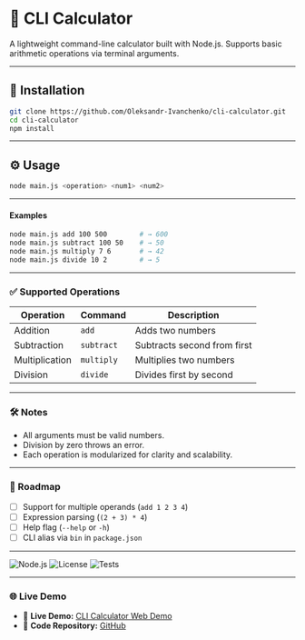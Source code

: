 # 🧮 CLI Calculator

A lightweight command-line calculator built with Node.js. Supports basic arithmetic operations via terminal arguments.

---

## 🚀 Installation

```bash
git clone https://github.com/Oleksandr-Ivanchenko/cli-calculator.git
cd cli-calculator
npm install
```

---

## ⚙️ Usage

```bash
node main.js <operation> <num1> <num2>
```

---

#### Examples

```bash
node main.js add 100 500        # → 600
node main.js subtract 100 50    # → 50
node main.js multiply 7 6       # → 42
node main.js divide 10 2        # → 5
```

---

### ✅ Supported Operations

| Operation      | Command     | Description                  |
|----------------|-------------|------------------------------|
| Addition       | `add`       | Adds two numbers             |
| Subtraction    | `subtract`  | Subtracts second from first  |
| Multiplication | `multiply`  | Multiplies two numbers       |
| Division       | `divide`    | Divides first by second      |

---

### 🛠 Notes

- All arguments must be valid numbers.
- Division by zero throws an error.
- Each operation is modularized for clarity and scalability.

---

### 📌 Roadmap

- [ ] Support for multiple operands (`add 1 2 3 4`)
- [ ] Expression parsing (`(2 + 3) * 4`)
- [ ] Help flag (`--help` or `-h`)
- [ ] CLI alias via `bin` in `package.json`

---

![Node.js](https://img.shields.io/badge/Node.js-18%2B-green)
![License](https://img.shields.io/badge/license-MIT-blue)
![Tests](https://img.shields.io/badge/tests-passing-brightgreen)

---

### 🌐 Live Demo

- 🔗 **Live Demo:** [CLI Calculator Web Demo](https://oleksandr-ivanchenko.github.io/cli-calculator/)
- 📁 **Code Repository:** [GitHub](https://github.com/Oleksandr-Ivanchenko/cli-calculator)
